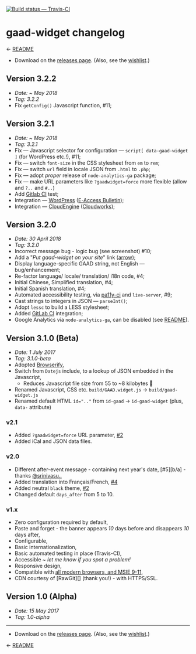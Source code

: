 
[![Build status — Travis-CI][travis-icon]][travis]

# gaad-widget changelog

← [README][]

 * Download on the [releases page][rel]. (Also, see the [wishlist][].)

## Version 3.2.2

  * _Date:  ~ May 2018_
  * _Tag:   3.2.2_
  * Fix `getConfig()` Javascript function, #11;

## Version 3.2.1

 * _Date:  ~ May 2018_
 * _Tag:   3.2.1_
 * Fix — Javascript selector for configuration — `script[ data-gaad-widget ]` (for WordPress etc.!), #11;
 * Fix — switch `font-size` in the CSS stylesheet from `em` to `rem`;
 * Fix — switch `url` field in locale JSON from `.html` to `.php`;
 * Fix — adopt _proper_ release of `node-analytics-ga` package;
 * Fix — make URL parameters like `?gaadwidget=force` more flexible (allow and `?..` and `#..`)
 * Add [Gitlab CI][] test;
 * Integration — [WordPress][wp] ([E-Access Bulletin][eab]);
 * Integration — [CloudEngine][ce] ([Cloudworks][cw]);

## Version 3.2.0

 * _Date:  30 April 2018_
 * _Tag:   3.2.0_
 * Incorrect message bug - logic bug (see screenshot) #10;
 * Add a "_Put gaad-widget on your site_" link ([arrow][]);
 * Display language-specific GAAD string, not English — bug/enhancement;
 * Re-factor language/ locale/ translation/ i18n code, #4;
 * Initial Chinese, Simplified translation, #4;
 * Initial Spanish translation, #4;
 * Automated accessibility testing, via [pa11y-ci][] and `live-server`, #9;
 * Cast strings to integers in JSON — `parseInt()`;
 * Adopt `lessc` to build a LESS stylesheet;
 * Added [GitLab CI][] integration;
 * Google Analytics via `node-analytics-ga`, can be disabled (see [README][]).

## Version 3.1.0 (Beta)

 * _Date:  1 July 2017_
 * _Tag:   3.1.0-beta_
 * Adopted [Browserify][],
 * Switch from `Datejs` include, to a lookup of JSON embedded in the Javascript,
    * Reduces Javascript file size from 55 to ~8 kilobytes 💓
 * Renamed Javascript, CSS etc. `build/GAAD.widget.js` &rarr; `build/gaad-widget.js`
 * Renamed default HTML `id=".."` from `id-gaad` → `id-gaad-widget` (plus, `data-` attribute)

### v2.1

 * Added `?gaadwidget=force` URL parameter, [#2][wishlist]
 * Added iCal and JSON data files.

### v2.0

 * Different after-event message - containing next year's date, [#5][b/a] - thanks [@srinivasu..][]
 * Added translation into Français/French, [#4][i18n]
 * Added neutral `black` theme, [#2][wishlist]
 * Changed default `days_after` from 5 to 10.

### v1.x

 * Zero configuration required by default,
 * Paste and forget - the banner appears _10_ days before and disappears _10_ days after,
 * Configurable,
 * Basic internationalization,
 * Basic automated testing in place (Travis-CI),
 * Accessible ~ _let me know if you spot a problem!_
 * Responsive design,
 * Compatible with [all modern browsers, and MSIE 9-11][ie],
 * CDN courtesy of [RawGit][] (thank you!) - with HTTPS/SSL.

## Version 1.0 (Alpha)

 * _Date:  15 May 2017_
 * _Tag:   1.0-alpha_

---

 * Download on the [releases page][rel]. (Also, see the [wishlist][].)

← [README][]


[readme]: https://github.com/nfreear/gaad-widget#readme
[rel]: https://github.com/nfreear/gaad-widget/releases
[wishlist]: https://github.com/nfreear/gaad-widget/issues/2#!-Wishlist
[i18n]: https://github.com/nfreear/gaad-widget/issues/4#!-i18n
[ie]: https://github.com/nfreear/gaad-widget/issues/3#!-MSIE-9-11

[pa11y-ci]: https://github.com/pa11y/pa11y-ci
[browserify]: http://browserify.org/
[@srinivasu..]: http://srinivasu.org/
[arrow]: http://xahlee.info/comp/unicode_arrows.html#!-U-2913
    "U+2913: DOWNWARDS ARROW TO BAR — &#x2913;"
[gitlab ci]: https://gitlab.com/nfreear/gaad-widget/pipelines "GitLab CI"

[travis]: https://travis-ci.org/nfreear/gaad-widget
[travis-icon]: https://api.travis-ci.org/nfreear/gaad-widget.svg
    "Build status – Travis-CI (NPM/eslint)"

[ce]: https://github.com/IET-OU/cloudengine/issues/376 "IET-OU/cloudengine # 376"
[wp]: https://github.com/nfreear/wp-eab-plugins/commit/7509d3612830f5b607982581d91290c52e648d97
    "nfreear/wp-eab-plugins @ 7509d36"
[cw]: http://cloudworks.ac.uk/#!-gaadwidget=force "Cloudworks site"
[eab]: http://www.headstar.com/eablive/?gaadwidget=f "E-Access Bulletin site"

[End]: //.
